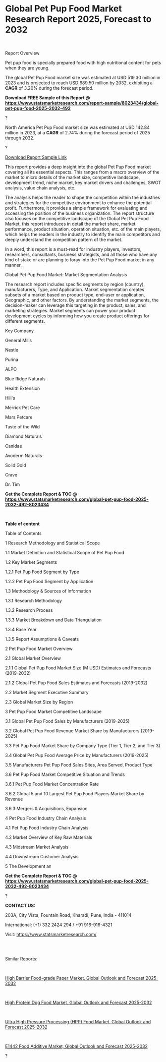 <h1>Global Pet Pup Food Market Research Report 2025, Forecast to 2032</h1><br/><p>Report Overview</p>
 
 
 
 <p>Pet pup food is specially prepared food with high nutritional content for pets when they are young.</p>
 
 
 
 <p>The global Pet Pup Food market size was estimated at USD 519.30 million in 2023 and is projected to reach USD 689.50 million by 2032, exhibiting a <strong>CAGR</strong> of 3.20% during the forecast period.</p>
 
 
 
 <div><b>Download FREE Sample of this Report @ <a href="https://www.statsmarketresearch.com/download-free-sample/8023434/global-pet-pup-food-2025-2032-492">https://www.statsmarketresearch.com/report-sample/8023434/global-pet-pup-food-2025-2032-492</a></b></div>
 
 
 
 <p>? </p>
 
 
 
 <p>North America Pet Pup Food market size was estimated at USD 142.84 million in 2023, at a <strong>CAGR</strong> of 2.74% during the forecast period of 2025 through 2032.</p>
 
 
 
 <p>? </p>
 
 
 
 <p><a href="https://www.statsmarketresearch.com/download-free-sample/8023434/global-pet-pup-food-2025-2032-492">Download Report Sample Link</a></p>
 
 
 
 <p>This report provides a deep insight into the global Pet Pup Food market covering all its essential aspects. This ranges from a macro overview of the market to micro details of the market size, competitive landscape, development trend, niche market, key market drivers and challenges, SWOT analysis, value chain analysis, etc.</p>
 
 
 
 <p>The analysis helps the reader to shape the competition within the industries and strategies for the competitive environment to enhance the potential profit. Furthermore, it provides a simple framework for evaluating and accessing the position of the business organization. The report structure also focuses on the competitive landscape of the Global Pet Pup Food Market, this report introduces in detail the market share, market performance, product situation, operation situation, etc. of the main players, which helps the readers in the industry to identify the main competitors and deeply understand the competition pattern of the market.</p>
 
 
 
 <p>In a word, this report is a must-read for industry players, investors, researchers, consultants, business strategists, and all those who have any kind of stake or are planning to foray into the Pet Pup Food market in any manner.</p>
 
 
 
 <p>Global Pet Pup Food Market: Market Segmentation Analysis</p>
 
 
 
 <p>The research report includes specific segments by region (country), manufacturers, Type, and Application. Market segmentation creates subsets of a market based on product type, end-user or application, Geographic, and other factors. By understanding the market segments, the decision-maker can leverage this targeting in the product, sales, and marketing strategies. Market segments can power your product development cycles by informing how you create product offerings for different segments.</p>
 
 
 
 <p>Key Company</p>
 
 
 
 <p>General Mills</p>
 
 
 
 <p>Nestle</p>
 
 
 
 <p>Purina</p>
 
 
 
 <p>ALPO</p>
 
 
 
 <p>Blue Ridge Naturals</p>
 
 
 
 <p>Health Extension</p>
 
 
 
 <p>Hill&#39;s</p>
 
 
 
 <p>Merrick Pet Care</p>
 
 
 
 <p>Mars Petcare</p>
 
 
 
 <p>Taste of the Wild</p>
 
 
 
 <p>Diamond Naturals</p>
 
 
 
 <p>Canidae</p>
 
 
 
 <p>Avoderm Naturals</p>
 
 
 
 <p>Solid Gold</p>
 
 
 
 <p>Crave</p>
 
 
 
 <p>Dr. Tim</p>
 
 
 
 <div><b>Get the Complete Report & TOC @ <a href="https://www.statsmarketresearch.com/global-pet-pup-food-2025-2032-492-8023434">https://www.statsmarketresearch.com/global-pet-pup-food-2025-2032-492-8023434</a></b></div>
 
 
 
 <p><br />
 
 <b>Table of content</b></p>
 
 
 
 <p>Table of Contents<br />
 
 1 Research Methodology and Statistical Scope<br />
 
 1.1 Market Definition and Statistical Scope of Pet Pup Food<br />
 
 1.2 Key Market Segments<br />
 
 1.2.1 Pet Pup Food Segment by Type<br />
 
 1.2.2 Pet Pup Food Segment by Application<br />
 
 1.3 Methodology & Sources of Information<br />
 
 1.3.1 Research Methodology<br />
 
 1.3.2 Research Process<br />
 
 1.3.3 Market Breakdown and Data Triangulation<br />
 
 1.3.4 Base Year<br />
 
 1.3.5 Report Assumptions & Caveats<br />
 
 2 Pet Pup Food Market Overview<br />
 
 2.1 Global Market Overview<br />
 
 2.1.1 Global Pet Pup Food Market Size (M USD) Estimates and Forecasts (2019-2032)<br />
 
 2.1.2 Global Pet Pup Food Sales Estimates and Forecasts (2019-2032)<br />
 
 2.2 Market Segment Executive Summary<br />
 
 2.3 Global Market Size by Region<br />
 
 3 Pet Pup Food Market Competitive Landscape<br />
 
 3.1 Global Pet Pup Food Sales by Manufacturers (2019-2025)<br />
 
 3.2 Global Pet Pup Food Revenue Market Share by Manufacturers (2019-2025)<br />
 
 3.3 Pet Pup Food Market Share by Company Type (Tier 1, Tier 2, and Tier 3)<br />
 
 3.4 Global Pet Pup Food Average Price by Manufacturers (2019-2025)<br />
 
 3.5 Manufacturers Pet Pup Food Sales Sites, Area Served, Product Type<br />
 
 3.6 Pet Pup Food Market Competitive Situation and Trends<br />
 
 3.6.1 Pet Pup Food Market Concentration Rate<br />
 
 3.6.2 Global 5 and 10 Largest Pet Pup Food Players Market Share by Revenue<br />
 
 3.6.3 Mergers & Acquisitions, Expansion<br />
 
 4 Pet Pup Food Industry Chain Analysis<br />
 
 4.1 Pet Pup Food Industry Chain Analysis<br />
 
 4.2 Market Overview of Key Raw Materials<br />
 
 4.3 Midstream Market Analysis<br />
 
 4.4 Downstream Customer Analysis<br />
 
 5 The Development an</p>
 
 
 
 <div><b>Get the Complete Report & TOC @ <a href="https://www.statsmarketresearch.com/global-pet-pup-food-2025-2032-492-8023434">https://www.statsmarketresearch.com/global-pet-pup-food-2025-2032-492-8023434</a></b></div>
 
 
 
 <p>? </p>
 
 
 
 <p><b>CONTACT US:</b><br />
 
 203A, City Vista, Fountain Road, Kharadi, Pune, India - 411014<br />
 
 International: (+1) 332 2424 294 / +91 916-916-4321<br />
 
 Visit: <a href="https://www.statsmarketresearch.com/">https://www.statsmarketresearch.com/</a><br />
 
 <br />
 
 <br />
 
 Similar Reports:<br />
 
 <br />
 
 <a href="https://www.statsmarketresearch.com/global-high-barrier-foodgrade-paper-forecast-2025-2032-157-8038309">High Barrier Food-grade Paper Market, Global Outlook and Forecast 2025-2032</a><br />
 
 <br />
 
 <a href="https://www.statsmarketresearch.com/global-high-protein-dog-food-forecast-2025-2032-773-8038184">High Protein Dog Food Market, Global Outlook and Forecast 2025-2032</a><br />
 
 <br />
 
 <a href="https://www.statsmarketresearch.com/global-ultra-high-pressure-processing-food-forecast-2025-2032-874-8037887">Ultra High Pressure Processing (HPP) Food Market, Global Outlook and Forecast 2025-2032</a><br />
 
 <br />
 
 <a href="https://www.statsmarketresearch.com/global-e-food-additive-forecast-2025-2032-197-8036779">E1442 Food Additive Market, Global Outlook and Forecast 2025-2032</a><br />
 
 ? </p>